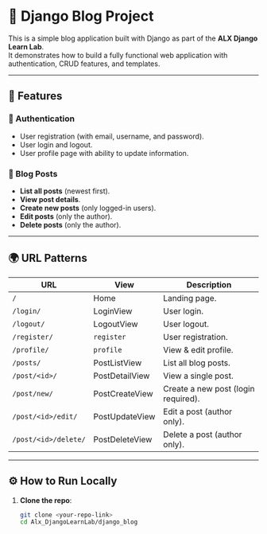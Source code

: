 # 📝 Django Blog Project

This is a simple blog application built with Django as part of the **ALX Django Learn Lab**.  
It demonstrates how to build a fully functional web application with authentication, CRUD features, and templates.

---

## 🚀 Features

### 🔐 Authentication
- User registration (with email, username, and password).
- User login and logout.
- User profile page with ability to update information.

### 📰 Blog Posts
- **List all posts** (newest first).
- **View post details**.
- **Create new posts** (only logged-in users).
- **Edit posts** (only the author).
- **Delete posts** (only the author).

---

## 🌍 URL Patterns

| URL                  | View              | Description                          |
|----------------------|------------------|--------------------------------------|
| `/`                  | Home              | Landing page.                        |
| `/login/`            | LoginView         | User login.                          |
| `/logout/`           | LogoutView        | User logout.                         |
| `/register/`         | `register`        | User registration.                   |
| `/profile/`          | `profile`         | View & edit profile.                 |
| `/posts/`            | PostListView      | List all blog posts.                 |
| `/post/<id>/`        | PostDetailView    | View a single post.                  |
| `/post/new/`         | PostCreateView    | Create a new post (login required).  |
| `/post/<id>/edit/`   | PostUpdateView    | Edit a post (author only).           |
| `/post/<id>/delete/` | PostDeleteView    | Delete a post (author only).         |

---

## ⚙️ How to Run Locally

1. **Clone the repo**:
   ```bash
   git clone <your-repo-link>
   cd Alx_DjangoLearnLab/django_blog
